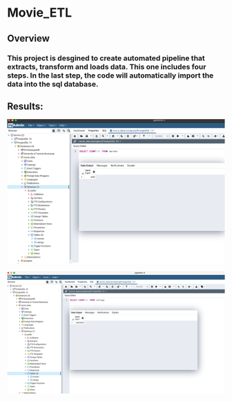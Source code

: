 # Movie_ETL
## Overview
### This project is desgined to create automated pipeline that extracts, transform and loads data. This one includes four steps. In the last step, the code will automatically import the data into the sql database. 

## Results:
![movies_query](/Resources/movies_query.png)

![ratings_query](/Resources/ratings_query.png)
